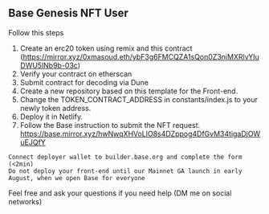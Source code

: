 ## Base Genesis NFT User
Follow this steps
1. Create an erc20 token using remix and this contract
(https://mirror.xyz/0xmasoud.eth/ybF3g6FMCQZA1sQon0Z3njMXRlvYIuDWU5lNb9b-03c)
2. Verify your contract on etherscan
3. Submit contract for decoding via Dune
4. Create a new repository based on this template for the Front-end.
5. Change the TOKEN_CONTRACT_ADDRESS in constants/index.js to your newly token address.
6. Deploy it in Netlify.
7. Follow the Base instruction to submit the NFT request.
https://base.mirror.xyz/hwNwqXHVoLlO8s4DZppog4DfGvM34tigaDjOWuEJQfY
```
Connect deployer wallet to builder.base.org and complete the form (<2min)
Do not deploy your front-end until our Mainnet GA launch in early August, when we open Base for everyone
```
Feel free and ask your questions if you need help (DM me on social networks)
